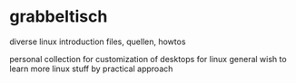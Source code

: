 # grabbeltisch
diverse linux introduction files, quellen, howtos

personal collection for customization of desktops for linux
general wish to learn more linux stuff by practical approach
